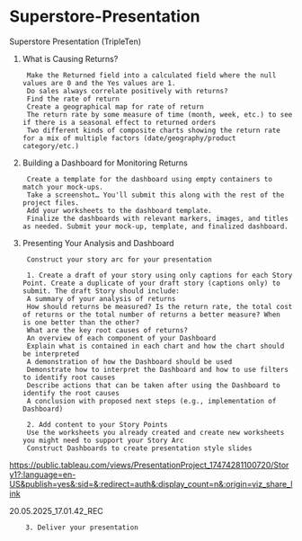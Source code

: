 # Superstore-Presentation
Superstore Presentation (TripleTen)

1. What is Causing Returns?
	
 		Make the Returned field into a calculated field where the null values are 0 and the Yes values are 1. 
		Do sales always correlate positively with returns?
		Find the rate of return
		Create a geographical map for rate of return
		The return rate by some measure of time (month, week, etc.) to see if there is a seasonal effect to returned orders
		Two different kinds of composite charts showing the return rate for a mix of multiple factors (date/geography/product category/etc.)

2. Building a Dashboard for Monitoring Returns
   
		Create a template for the dashboard using empty containers to match your mock-ups.
		Take a screenshot… You'll submit this along with the rest of the project files.
		Add your worksheets to the dashboard template.
		Finalize the dashboards with relevant markers, images, and titles as needed. Submit your mock-up, template, and finalized dashboard.

3. Presenting Your Analysis and Dashboard

	 	Construct your story arc for your presentation
   
		1. Create a draft of your story using only captions for each Story Point. Create a duplicate of your draft story (captions only) to 			submit. The draft Story should include:
		A summary of your analysis of returns
		How should returns be measured? Is the return rate, the total cost of returns or the total number of returns a better measure? When 			is one better than the other?
		What are the key root causes of returns?
		An overview of each component of your Dashboard
		Explain what is contained in each chart and how the chart should be interpreted
		A demonstration of how the Dashboard should be used
		Demonstrate how to interpret the Dashboard and how to use filters to identify root causes
		Describe actions that can be taken after using the Dashboard to identify the root causes
		A conclusion with proposed next steps (e.g., implementation of Dashboard)

		2. Add content to your Story Points
		Use the worksheets you already created and create new worksheets you might need to support your Story Arc
		Construct Dashboards to create presentation style slides

https://public.tableau.com/views/PresentationProject_17474281100720/Story1?:language=en-US&publish=yes&:sid=&:redirect=auth&:display_count=n&:origin=viz_share_link 

20.05.2025_17.01.42_REC

		3. Deliver your presentation
